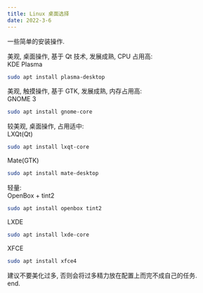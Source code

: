```yaml
---
title: Linux 桌面选择
date: 2022-3-6
---
```

一些简单的安装操作.  
<!--more-->
美观, 桌面操作, 基于 Qt 技术, 发展成熟, CPU 占用高:  
KDE Plasma  
```bash
sudo apt install plasma-desktop
```
美观, 触摸操作, 基于 GTK, 发展成熟, 内存占用高:  
GNOME 3  
```bash
sudo apt install gnome-core
```
较美观, 桌面操作, 占用适中:  
LXQt(Qt)  
```bash
sudo apt install lxqt-core
```
Mate(GTK)  
```bash
sudo apt install mate-desktop
```
轻量:  
OpenBox + tint2  
```bash
sudo apt install openbox tint2
```
LXDE  
```bash
sudo apt install lxde-core
```
XFCE  
```bash
sudo apt install xfce4
```
建议不要美化过多, 否则会将过多精力放在配置上而完不成自己的任务.  
end.